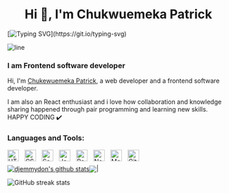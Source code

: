 
<h1 align="center">Hi 👋, I'm Chukwuemeka Patrick</h1>

[![Typing SVG](https://readme-typing-svg.herokuapp.com?font=Architects+Daughter&size=30&color=7AF79A&lines=djemmydon+here...;I+am+a+frontend+developer;I'm+available+for+hire;)](https://git.io/typing-svg)

![line](./img/line.gif)

### I am Frontend software developer
Hi, I'm [Chukewuemeka Patrick](https://patrickemeka.vercel.app/), a  web developer and a frontend software developer.

 I am also an React enthusiast and i love how collaboration and knowledge sharing happened through pair programming and learning new skills. HAPPY CODING ✔️

### Languages and Tools:

[<img align="left" alt="HTML5" width="26px" src="https://cdn.jsdelivr.net/gh/devicons/devicon/icons/html5/html5-original.svg" style="padding-right:10px;" />](https://www.w3schools.com/html/)
[<img align="left" alt="CSS3" width="26px" src="https://cdn.jsdelivr.net/gh/devicons/devicon/icons/css3/css3-original.svg" style="padding-right:10px;" />](https://www.w3schools.com/css/)
[<img align="left" alt="Sass" width="26px" src="https://cdn.jsdelivr.net/gh/devicons/devicon/icons/sass/sass-original.svg" style="padding-right:10px;" />](https://sass-lang.com/)
[<img align="left" alt="JavaScript" width="26px" src="https://cdn.jsdelivr.net/gh/devicons/devicon/icons/javascript/javascript-original.svg" style="padding-right:10px;" />](https://www.javascript.com/)
[<img align="left" alt="React" width="26px" src="https://cdn.jsdelivr.net/gh/devicons/devicon/icons/react/react-original.svg" style="padding-right:10px;" />](https://reactjs.org/)
[<img align="left" alt="Node.js" width="26px" src="https://cdn.jsdelivr.net/gh/devicons/devicon/icons/nodejs/nodejs-original.svg" style="padding-right:10px;" />](https://nodejs.org/)
[<img align="left" alt="MongoDB" width="26px" src="https://cdn.jsdelivr.net/gh/devicons/devicon/icons/mongodb/mongodb-original.svg" style="padding-right:10px;" />](https://www.mongodb.com/)
[<img align="left" alt="Git" width="26px" src="https://cdn.jsdelivr.net/gh/devicons/devicon/icons/git/git-original.svg" style="padding-right:10px;" />](https://git.com)

<br/><br/>
<a href="https://github.com/djemmydon/github-readme-stats"><img align="center" src="https://github-readme-stats.vercel.app/api?username=djemmydon&show_icons=true&include_all_commits=true&theme=buefy&hide_border=true" alt="djemmydon's github stats" /></a><img align="center" src="https://github-readme-stats.vercel.app/api/top-langs/?username=djemmydon&layout=compact&theme=buefy&hide_border=true" /></a>|

![GitHub streak stats](https://github-readme-streak-stats.herokuapp.com/?user=djemmydon) 
